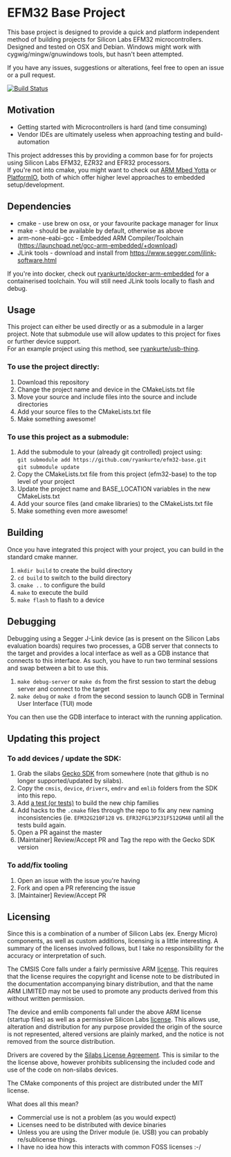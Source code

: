 # EFM32 Base Project

This base project is designed to provide a quick and platform independent method of building projects for Silicon Labs EFM32 microcontrollers.  
Designed and tested on OSX and Debian. Windows might work with cygwig/mingw/gnuwindows tools, but hasn't been attempted.

If you have any issues, suggestions or alterations, feel free to open an issue or a pull request.

[![Build Status](https://travis-ci.org/ryankurte/efm32-base.svg)](https://travis-ci.org/ryankurte/efm32-base)

## Motivation

 - Getting started with Microcontrollers is hard (and time consuming)
 - Vendor IDEs are ultimately useless when approaching testing and build-automation

This project addresses this by providing a common base for for projects using Silicon Labs EFM32, EZR32 and EFR32 processors.   
If you're not into cmake, you might want to check out [ARM Mbed Yotta](http://yottadocs.mbed.com/) or [PlatformIO](http://platformio.org/), both of which offer higher level approaches to embedded setup/development.

## Dependencies

 - cmake - use brew on osx, or your favourite package manager for linux
 - make - should be available by default, otherwise as above
 - arm-none-eabi-gcc - Embedded ARM Compiler/Toolchain (https://launchpad.net/gcc-arm-embedded/+download)
 - JLink tools - download and install from https://www.segger.com/jlink-software.html

If you're into docker, check out [ryankurte/docker-arm-embedded](https://hub.docker.com/r/ryankurte/docker-arm-embedded/) for a containerised toolchain. You will still need JLink tools locally to flash and debug.

## Usage

This project can either be used directly or as a submodule in a larger project.
Note that submodule use will allow updates to this project for fixes or further device support.  
For an example project using this method, see [ryankurte/usb-thing](https://github.com/ryankurte/usb-thing).

### To use the project directly:

1. Download this repository
2. Change the project name and device in the CMakeLists.txt file
3. Move your source  and include files into the source and include directories
4. Add your source files to the CMakeLists.txt file
5. Make something awesome!

### To use this project as a submodule:

1. Add the submodule to your (already git controlled) project using:  
   `git submodule add https://github.com/ryankurte/efm32-base.git`  
   `git submodule update`  
2. Copy the CMakeLists.txt file from this project (efm32-base) to the top level of your project
3. Update the project name and BASE_LOCATION variables in the new CMakeLists.txt
4. Add your source files (and cmake libraries) to the CMakeLists.txt file
5. Make something even more awesome!

## Building

Once you have integrated this project with your project, you can build in the standard cmake manner.

1. `mkdir build` to create the build directory
2. `cd build` to switch to the build directory
3. `cmake ..` to configure the build
4. `make` to execute the build
5. `make flash` to flash to a device

## Debugging

Debugging using a Segger J-Link device (as is present on the Silicon Labs evaluation boards) requires two processes, a GDB server that connects to the target and provides a local interface as well as a GDB instance that connects to this interface. As such, you have to run two terminal sessions and swap between a bit to use this.

1. `make debug-server` or `make ds` from the first session to start the debug server and connect to the target
2. `make debug` or `make d` from the second session to launch GDB in Terminal User Interface (TUI) mode

You can then use the GDB interface to interact with the running application.

## Updating this project

### To add devices / update the SDK:

1.  Grab the silabs [Gecko SDK](https://github.com/SiliconLabs/Gecko_SDK) from somewhere (note that github is no longer supported/updated by silabs).
2. Copy the `cmsis`, `device`, `drivers`, `emdrv` and `emlib` folders from the SDK into this repo.
3. Add [a test (or tests)](https://github.com/ryankurte/efm32-base/blob/master/makefile) to build the new chip families
4. Add hacks to the `.cmake` files through the repo to fix any new naming inconsistencies (ie. `EFM32G210F128` vs. `EFR32FG13P231F512GM48` until all the tests build again.
5. Open a PR against the master
6. [Maintainer] Review/Accept PR and Tag the repo with the Gecko SDK version

### To add/fix tooling

1. Open an issue with the issue you're having
2. Fork and open a PR referencing the issue
3. [Maintainer] Review/Accept PR

## Licensing

Since this is a combination of a number of Silicon Labs (ex. Energy Micro) components, as well as custom additions, licensing is a little interesting. A summary of the licenses involved follows, but I take no responsibility for the accuracy or interpretation of such.  

The CMSIS Core falls under a fairly permissive ARM [license](cmsis/Include/arm_common_tables.h). This requires that the license requires the copyright and license note to be distributed in the documentation accompanying binary distribution, and that the name ARM LIMITED may not be used to promote any products derived from this without written permission.  

The device and emlib components fall under the above ARM license (startup files) as well as a permissive Silicon Labs [license](device/EFM32GG/efm32gg280f1024.h). This allows use, alteration and distribution for any purpose provided the origin of the source is not represented, altered versions are plainly marked, and the notice is not removed from the source distribution.  

Drivers are covered by the [Silabs License Agreement](drivers/Silabs_License_Agreement.txt). This is similar to the the license above, however prohibits sublicensing the included code and use of the code on non-silabs devices.  

The CMake components of this project are distributed under the MIT license.  

What does all this mean?  
 * Commercial use is not a problem (as you would expect)
 * Licenses need to be distributed with device binaries
 * Unless you are using the Driver module (ie. USB) you can probably re/sublicense things.
 * I have no idea how this interacts with common FOSS licenses :-/


